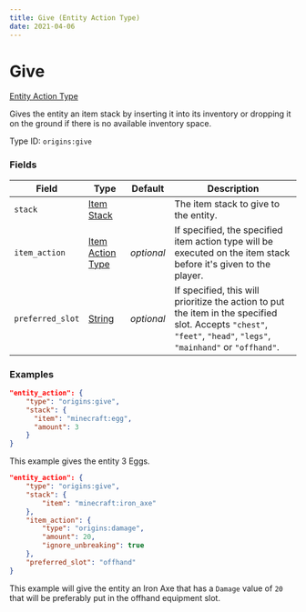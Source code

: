 ```yaml
---
title: Give (Entity Action Type)
date: 2021-04-06
---
```


# Give

[Entity Action Type](../entity_action_types.md)

Gives the entity an item stack by inserting it into its inventory or dropping it on the ground if there is no available inventory space.

Type ID: `origins:give`


### Fields

Field  | Type | Default | Description
-------|------|---------|-------------
`stack` | [Item Stack](../data_types/item_stack.md) |  | The item stack to give to the entity.
`item_action` | [Item Action Type](../item_action_types.md) | _optional_ | If specified, the specified item action type will be executed on the item stack before it's given to the player.
`preferred_slot` | [String](../data_types/string.md) | _optional_ | If specified, this will prioritize the action to put the item in the specified slot. Accepts `"chest"`, `"feet"`, `"head"`, `"legs"`, `"mainhand"` or `"offhand"`.


### Examples

```json
"entity_action": {
  	"type": "origins:give",
  	"stack": {
	  "item": "minecraft:egg",
	  "amount": 3
  	}
}
```

This example gives the entity 3 Eggs.
<br>

```json
"entity_action": {
    "type": "origins:give",
    "stack": {
        "item": "minecraft:iron_axe"
    },
    "item_action": {
        "type": "origins:damage",
        "amount": 20,
        "ignore_unbreaking": true
    },
    "preferred_slot": "offhand"
}
```

This example will give the entity an Iron Axe that has a `Damage` value of `20` that will be preferably put in the offhand equipment slot.
